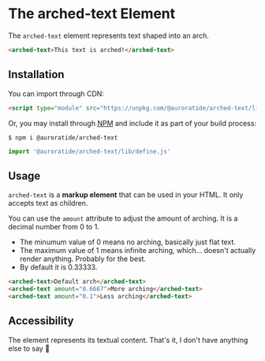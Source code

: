 # The arched-text Element

<p hidden><strong><a href="https://components.auroratide.com/arched-text">View this page with live demos!</a></strong></p>

The `arched-text` element represents text shaped into an arch.

<!--DEMO
<wc-demo>
	<p style="margin-block-start: 1em;"><arched-text amount="0.5" style="font-size: 2em;">This text is arched!</arched-text></p>
</wc-demo>
/DEMO-->

```html
<arched-text>This text is arched!</arched-text>
```

## Installation

You can import through CDN:

```html
<script type="module" src="https://unpkg.com/@auroratide/arched-text/lib/define.js"></script>
```

Or, you may install through [NPM](https://www.npmjs.com/package/@auroratide/arched-text) and include it as part of your build process:

```
$ npm i @auroratide/arched-text
```

```javascript
import '@auroratide/arched-text/lib/define.js'
```

## Usage

`arched-text` is a **markup element** that can be used in your HTML. It only accepts text as children.

You can use the `amount` attribute to adjust the amount of arching. It is a decimal number from 0 to 1.

* The minumum value of 0 means no arching, basically just flat text.
* The maximum value of 1 means infinite arching, which... doesn't actually render anything. Probably for the best.
* By default it is 0.33333.

```html
<arched-text>Default arch</arched-text>
<arched-text amount="0.6667">More arching</arched-text>
<arched-text amount="0.1">Less arching</arched-text>
```

<!--DEMO
<wc-demo>
	<p><arched-text>Default arch</arched-text></p>
	<p><arched-text amount="0.6667">More arching</arched-text></p>
	<p><arched-text amount="0.1">Less arching</arched-text></p>
</wc-demo>
/DEMO-->

## Accessibility

The element represents its textual content. That's it, I don't have anything else to say 🙂
